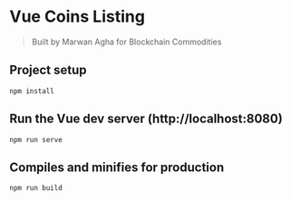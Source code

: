 # Vue Coins Listing 

> Built by Marwan Agha for Blockchain Commodities

## Project setup

```
npm install
```

## Run the Vue dev server (http://localhost:8080)

```
npm run serve
```

## Compiles and minifies for production

```
npm run build
```
